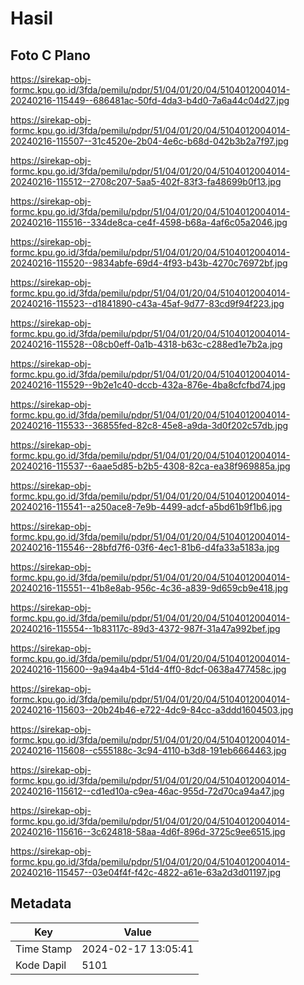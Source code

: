 # Hasil

## Foto C Plano

https://sirekap-obj-formc.kpu.go.id/3fda/pemilu/pdpr/51/04/01/20/04/5104012004014-20240216-115449--686481ac-50fd-4da3-b4d0-7a6a44c04d27.jpg

https://sirekap-obj-formc.kpu.go.id/3fda/pemilu/pdpr/51/04/01/20/04/5104012004014-20240216-115507--31c4520e-2b04-4e6c-b68d-042b3b2a7f97.jpg

https://sirekap-obj-formc.kpu.go.id/3fda/pemilu/pdpr/51/04/01/20/04/5104012004014-20240216-115512--2708c207-5aa5-402f-83f3-fa48699b0f13.jpg

https://sirekap-obj-formc.kpu.go.id/3fda/pemilu/pdpr/51/04/01/20/04/5104012004014-20240216-115516--334de8ca-ce4f-4598-b68a-4af6c05a2046.jpg

https://sirekap-obj-formc.kpu.go.id/3fda/pemilu/pdpr/51/04/01/20/04/5104012004014-20240216-115520--9834abfe-69d4-4f93-b43b-4270c76972bf.jpg

https://sirekap-obj-formc.kpu.go.id/3fda/pemilu/pdpr/51/04/01/20/04/5104012004014-20240216-115523--d1841890-c43a-45af-9d77-83cd9f94f223.jpg

https://sirekap-obj-formc.kpu.go.id/3fda/pemilu/pdpr/51/04/01/20/04/5104012004014-20240216-115528--08cb0eff-0a1b-4318-b63c-c288ed1e7b2a.jpg

https://sirekap-obj-formc.kpu.go.id/3fda/pemilu/pdpr/51/04/01/20/04/5104012004014-20240216-115529--9b2e1c40-dccb-432a-876e-4ba8cfcfbd74.jpg

https://sirekap-obj-formc.kpu.go.id/3fda/pemilu/pdpr/51/04/01/20/04/5104012004014-20240216-115533--36855fed-82c8-45e8-a9da-3d0f202c57db.jpg

https://sirekap-obj-formc.kpu.go.id/3fda/pemilu/pdpr/51/04/01/20/04/5104012004014-20240216-115537--6aae5d85-b2b5-4308-82ca-ea38f969885a.jpg

https://sirekap-obj-formc.kpu.go.id/3fda/pemilu/pdpr/51/04/01/20/04/5104012004014-20240216-115541--a250ace8-7e9b-4499-adcf-a5bd61b9f1b6.jpg

https://sirekap-obj-formc.kpu.go.id/3fda/pemilu/pdpr/51/04/01/20/04/5104012004014-20240216-115546--28bfd7f6-03f6-4ec1-81b6-d4fa33a5183a.jpg

https://sirekap-obj-formc.kpu.go.id/3fda/pemilu/pdpr/51/04/01/20/04/5104012004014-20240216-115551--41b8e8ab-956c-4c36-a839-9d659cb9e418.jpg

https://sirekap-obj-formc.kpu.go.id/3fda/pemilu/pdpr/51/04/01/20/04/5104012004014-20240216-115554--1b83117c-89d3-4372-987f-31a47a992bef.jpg

https://sirekap-obj-formc.kpu.go.id/3fda/pemilu/pdpr/51/04/01/20/04/5104012004014-20240216-115600--9a94a4b4-51d4-4ff0-8dcf-0638a477458c.jpg

https://sirekap-obj-formc.kpu.go.id/3fda/pemilu/pdpr/51/04/01/20/04/5104012004014-20240216-115603--20b24b46-e722-4dc9-84cc-a3ddd1604503.jpg

https://sirekap-obj-formc.kpu.go.id/3fda/pemilu/pdpr/51/04/01/20/04/5104012004014-20240216-115608--c555188c-3c94-4110-b3d8-191eb6664463.jpg

https://sirekap-obj-formc.kpu.go.id/3fda/pemilu/pdpr/51/04/01/20/04/5104012004014-20240216-115612--cd1ed10a-c9ea-46ac-955d-72d70ca94a47.jpg

https://sirekap-obj-formc.kpu.go.id/3fda/pemilu/pdpr/51/04/01/20/04/5104012004014-20240216-115616--3c624818-58aa-4d6f-896d-3725c9ee6515.jpg

https://sirekap-obj-formc.kpu.go.id/3fda/pemilu/pdpr/51/04/01/20/04/5104012004014-20240216-115457--03e04f4f-f42c-4822-a61e-63a2d3d01197.jpg


## Metadata

| Key        | Value               |
| ---------- | ------------------- |
| Time Stamp | 2024-02-17 13:05:41 |
| Kode Dapil | 5101                |



